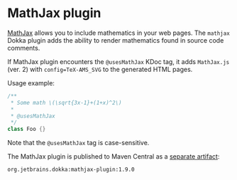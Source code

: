 # MathJax plugin

[MathJax](https://docs.mathjax.org/) allows you to include mathematics in your web pages. The `mathjax` Dokka plugin
adds the ability to render mathematics found in source code comments.

If MathJax plugin encounters the `@usesMathJax` KDoc tag, it adds `MathJax.js` (ver. 2) with `config=TeX-AMS_SVG`
to the generated HTML pages.

Usage example:

```kotlin
/**
 * Some math \(\sqrt{3x-1}+(1+x)^2\)
 * 
 * @usesMathJax
 */
class Foo {}
```

Note that the `@usesMathJax` tag is case-sensitive.

The MathJax plugin is published to Maven Central as a
[separate artifact](https://mvnrepository.com/artifact/org.jetbrains.dokka/mathjax-plugin):

```text
org.jetbrains.dokka:mathjax-plugin:1.9.0
```
